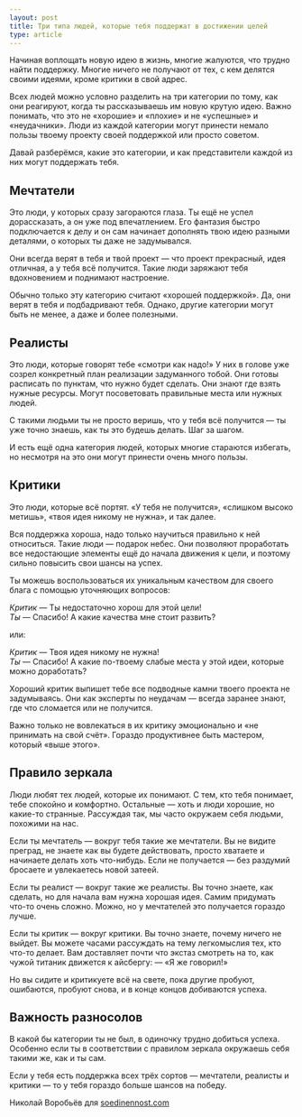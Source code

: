 ```yaml
---
layout: post
title: Три типа людей, которые тебя поддержат в достижении целей
type: article
---
```


Начиная воплощать новую идею в жизнь, многие жалуются, что трудно найти поддержку. Многие ничего не получают от тех, с кем делятся своими идеями, кроме критики в свой адрес.

Всех людей можно условно разделить на три категории по тому, как они реагируют, когда ты рассказываешь им новую крутую идею. Важно понимать, что это не «хорошие» и «плохие» и не «успешные» и «неудачники». Люди из каждой категории могут принести немало пользы твоему проекту своей поддержкой или просто советом.

Давай разберёмся, какие это категории, и как представители каждой из них могут поддержать тебя.

## Мечтатели

Это люди, у которых сразу загораются глаза. Ты ещё не успел дорассказать, а он уже под впечатлением. Его фантазия быстро подключается к делу и он сам начинает дополнять твою идею разными деталями, о которых ты даже не задумывался.

Они всегда верят в тебя и твой проект — что проект прекрасный, идея отличная, а у тебя всё получится. Такие люди заряжают тебя вдохновением и поднимают настроение.

Обычно только эту категорию считают «хорошей поддержкой». Да, они верят в тебя и подбадривают тебя. Однако, другие категории могут быть не менее, а даже и более полезными.

## Реалисты

Это люди, которые говорят тебе «смотри как надо!» У них в голове уже созрел конкретный план реализации задуманного тобой. Они готовы расписать по пунктам, что нужно будет сделать. Они знают где взять нужные ресурсы. Могут посоветовать правильные места или нужных людей.

С такими людьми ты не просто веришь, что у тебя всё получится — ты уже точно знаешь, как ты это будешь делать. Шаг за шагом.

И есть ещё одна категория людей, которых многие стараются избегать, но несмотря на это они могут принести очень много пользы.

## Критики

Это люди, которые всё портят. «У тебя не получится», «слишком высоко метишь», «твоя идея никому не нужна», и так далее.

Вся поддержка хороша, надо только научиться правильно к ней относиться. Такие люди — подарок небес. Они позволяют проработать все недостающие элементы ещё до начала движения к цели, и поэтому сильно повысить свои шансы на успех.

Ты можешь воспользоваться их уникальным качеством для своего блага с помощью уточняющих вопросов:

_Критик_ — Ты недостаточно хорош для этой цели!  
_Ты_ — Спасибо! А какие качества мне стоит развить?

или:

_Критик_ — Твоя идея никому не нужна!  
_Ты_ — Спасибо! А какие по-твоему слабые места у этой идеи, которые можно доработать?

Хороший критик выпишет тебе все подводные камни твоего проекта не задумываясь. Они как эксперты по неудачам — всегда заранее знают, где что сломается или не получится.

Важно только не вовлекаться в их критику эмоционально и «не принимать на свой счёт». Гораздо продуктивнее быть мастером, который «выше этого».

## Правило зеркала

Люди любят тех людей, которые их понимают. С тем, кто тебя понимает, тебе спокойно и комфортно. Остальные — хоть и люди хорошие, но какие-то странные. Рассуждая так, мы часто окружаем себя людьми, похожими на нас.

Если ты мечтатель — вокруг тебя такие же мечтатели. Вы не видите преград, не знаете как вы будете действовать, просто хватаете и начинаете делать хоть что-нибудь. Если не получается — без раздумий бросаете и увлекаетесь новой затеей.

Если ты реалист — вокруг такие же реалисты. Вы точно знаете, как сделать, но для начала вам нужна хорошая идея. Самим придумать что-то очень сложно. Можно, но у мечтателей это получается гораздо лучше.

Если ты критик — вокруг критики. Вы точно знаете, почему ничего не выйдет. Вы можете часами рассуждать на тему легкомыслия тех, кто что-то делает. Вам доставляет почти что экстаз смотреть на то, как чужой титаник движется к айсбергу: — «Я же говорил!»

Но вы сидите и критикуете всё на свете, пока другие пробуют, ошибаются, пробуют снова, и в конце концов добиваются успеха.

## Важность разносолов

В какой бы категории ты не был, в одиночку трудно добиться успеха. Особенно если ты в соответствии с правилом зеркала окружаешь себя такими же, как и ты сам.

Если у тебя есть поддержка всех трёх сортов — мечтатели, реалисты и критики — то у тебя гораздо больше шансов на победу.

Николай Воробьёв для [soedinennost.com](http://soedinennost.com/)
